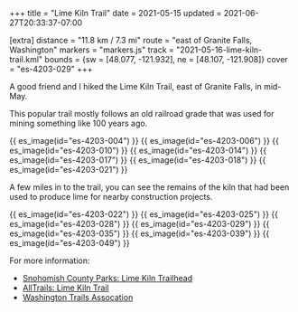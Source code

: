 +++
title = "Lime Kiln Trail"
date = 2021-05-15
updated = 2021-06-27T20:33:37-07:00

[extra]
distance = "11.8 km / 7.3 mi"
route = "east of Granite Falls, Washington"
markers = "markers.js"
track = "2021-05-16-lime-kiln-trail.kml"
bounds = {sw = [48.077, -121.932], ne = [48.107, -121.908]}
cover = "es-4203-029"
+++

A good friend and I hiked the Lime Kiln Trail, east of Granite Falls, in mid-May.

<!-- more -->

This popular trail mostly follows an old railroad grade that was used for mining something like 100 years ago.

{{ es_image(id="es-4203-004") }}
{{ es_image(id="es-4203-006") }}
{{ es_image(id="es-4203-010") }}
{{ es_image(id="es-4203-014") }}
{{ es_image(id="es-4203-017") }}
{{ es_image(id="es-4203-018") }}
{{ es_image(id="es-4203-021") }}

A few miles in to the trail, you can see the remains of the kiln that had been used to produce lime for nearby construction projects.

{{ es_image(id="es-4203-022") }}
{{ es_image(id="es-4203-025") }}
{{ es_image(id="es-4203-028") }}
{{ es_image(id="es-4203-029") }}
{{ es_image(id="es-4203-035") }}
{{ es_image(id="es-4203-039") }}
{{ es_image(id="es-4203-049") }}

For more information:

* [Snohomish County Parks: Lime Kiln Trailhead](https://snohomishcountywa.gov/Facilities/Facility/Details/Lime-Kiln-Trailhead-95)
* [AllTrails: Lime Kiln Trail](https://www.alltrails.com/trail/us/washington/lime-kiln-trail)
* [Washington Trails Assocation](https://www.wta.org/go-hiking/hikes/lime-kiln)
